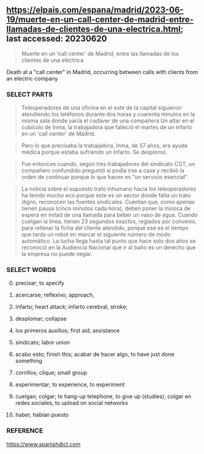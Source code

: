 ## https://elpais.com/espana/madrid/2023-06-19/muerte-en-un-call-center-de-madrid-entre-llamadas-de-clientes-de-una-electrica.html; last accessed: 20230620


> Muerte en un ‘call center’ de Madrid, entre las llamadas de los clientes de una eléctrica

Death at a "call center" in Madrid, occurring between calls with clients from an electric company

### SELECT PARTS

> Teleoperadores de una oficina en el este de la capital siguieron atendiendo los teléfonos durante dos horas y cuarenta minutos en la misma sala donde yacía el cadáver de una compañera
Un altar en el cubículo de Inma, la trabajadora que falleció el martes de un infarto en un 'call center' de Madrid.

> Pero lo que precisaba la trabajadora, Inma, de 57 años, era ayuda médica porque estaba sufriendo un infarto. Se desplomó.

> Fue entonces cuando, según tres trabajadores del sindicato CGT, un compañero confundido preguntó si podía irse a casa y recibió la orden de continuar porque lo que hacen es “un servicio esencial”.

> La noticia sobre el supuesto trato inhumano hacia los teleoperadores ha tenido mucho eco porque este es un sector donde falta un trato digno, reconocen las fuentes sindicales. Cuentan que, como apenas tienen pausa (cinco minutos cada hora), deben poner la música de espera en mitad de una llamada para beber un vaso de agua. Cuando cuelgan la línea, tienen 23 segundos exactos, reglados por convenio, para rellenar la ficha del cliente atendido, porque ese es el tiempo que tarda un robot en marcar el siguiente número de modo automático. La lucha llega hasta tal punto que hace solo dos años se reconoció en la Audiencia Nacional que ir al baño es un derecho que la empresa no puede negar.


### SELECT WORDS

0) precisar; to specify

1) acercarse; reflexivo; approach,

2) infarto; heart attack; infarto cerebral, stroke;

3) desplomar; collapse

4) los primeros auxilios; first aid; assistance

5) sindicato; labor union

6) acabo esto; finish this; acabar de hacer algo, to have just done something

7) corrillos; clique; small group

8) experimentar; to experience, to experiment

9) cuelgan; colgar; to hang-up telephone, to give up (studies); colgar en redes sociales, to upload on social networks

10) haber, habían puesto

### REFERENCE 

https://www.spanishdict.com
